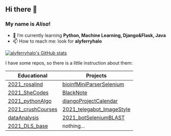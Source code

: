 ## Hi there 👋
### My name is *Alisa*!

- 🌱 I’m currently learning **Python, Machine Learning, Django&Flask, Java**
- 📫 How to reach me: look for **alyferryhalo**

[![alyferryhalo's GitHub stats](https://github-readme-stats.vercel.app/api?username=alyferryhalo&theme=midnight-purple)](https://github.com/anuraghazra/github-readme-stats)

I have some repos, so there is a little instruction about them:

| Educational | Projects | 
|-------------|----------|
| [2021_rosalind](https://github.com/alyferryhalo/2021_rosalind) | [bioinfMiniParserSelenium](https://github.com/alyferryhalo/bioinfMiniParserSelenium) | 
| [2021_SheCodes](https://github.com/alyferryhalo/2021_SheCodes) | [BlackNote](https://github.com/alyferryhalo/BlackNote) | 
| [2021_pythonAlgo](https://github.com/alyferryhalo/2021_pythonAlgo) | [djangoProjectCalendar](https://github.com/alyferryhalo/djangoProjectCalendar) | 
| [2021_crushCourses](https://github.com/alyferryhalo/2021_crushCourses) | [2021_telegabot_ImageStyle](https://github.com/alyferryhalo/2021_telegabot_ImageStyle) | 
| [dataAnalysis](https://github.com/alyferryhalo/dataAnalysis) | [2021_botSeleniumBLAST](https://github.com/alyferryhalo/2021_botSeleniumBLAST) | 
| [2021_DLS_base](https://github.com/alyferryhalo/2021_DLS_base) | nothing... | 
